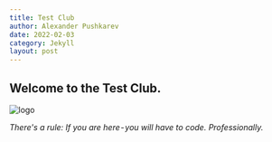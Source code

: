 ```yaml
---
title: Test Club
author: Alexander Pushkarev
date: 2022-02-03
category: Jekyll
layout: post
---
```


## Welcome to the Test Club.

![logo](../testclub-logo.png)

*There's a rule: If you are here - you will have to code. Professionally.*